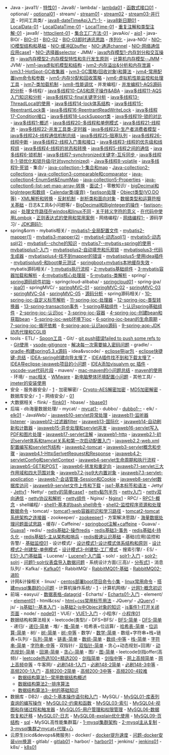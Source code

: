 - Java
      - java11/
        - [特性01](./viw-notes/Java//java11//特性01.md)
      - Java8/
          - lambda/
            - [lambda01](./viw-notes/Java//Java8//lambda//lambda01.md)
            - [函数式接口01](./viw-notes/Java//Java8//lambda//函数式接口01.md)
          - optional/
            - [optional01](./viw-notes/Java//Java8//optional//optional01.md)
          - stream/
            - [stream01](./viw-notes/Java//Java8//stream//stream01.md)
            - [stream02](./viw-notes/Java//Java8//stream//stream02.md)
            - [stream03-并行流](./viw-notes/Java//Java8//stream//stream03-并行流.md)
          - 时间工具类/
            - [java8-dateTimeApi入门-1-](./viw-notes/Java//Java8//时间工具类//java8-dateTimeApi入门-1-.md)
            - [java8新日期01](./viw-notes/Java//Java8//时间工具类//java8新日期01.md)
            - [LocalData-01](./viw-notes/Java//Java8//时间工具类//LocalData-01.md)
            - [LocalDataTime-01](./viw-notes/Java//Java8//时间工具类//LocalDataTime-01.md)
            - [LocalTime-01](./viw-notes/Java//Java8//时间工具类//LocalTime-01.md)
            - [重复注解和类型注解-01](./viw-notes/Java//Java8//时间工具类//重复注解和类型注解-01.md)
      - java9/
        - [httpclient-01](./viw-notes/Java//java9//httpclient-01.md)
        - [集合工厂方法-01](./viw-notes/Java//java9//集合工厂方法-01.md)
      - javaAio/
        - [aio1](./viw-notes/Java//javaAio//aio1.md)
      - java-BIO/
        - [BIO-01](./viw-notes/Java//java-BIO//BIO-01.md)
        - [BIO-02](./viw-notes/Java//java-BIO//BIO-02.md)
        - [BIO-03即时通讯思路](./viw-notes/Java//java-BIO//BIO-03即时通讯思路.md)
        - [序列化](./viw-notes/Java//java-BIO//序列化.md)
      - java-NIO/
        - [NIO-IO模型结构和基础](./viw-notes/Java//java-NIO//NIO-IO模型结构和基础.md)
        - [NIO-缓冲区buffer](./viw-notes/Java//java-NIO//NIO-缓冲区buffer.md)
        - [NIO-通道channel](./viw-notes/Java//java-NIO//NIO-通道channel.md)
        - [NIO-网络通信应用case1](./viw-notes/Java//java-NIO//NIO-网络通信应用case1.md)
        - [NIO-选择器selector](./viw-notes/Java//java-NIO//NIO-选择器selector.md)
      - JMM/
        - [java内存模型1-内存划分和交互操作](./viw-notes/Java//JMM//java内存模型1-内存划分和交互操作.md)
        - [java内存模型2-内存模型特性和先行发生原则](./viw-notes/Java//JMM//java内存模型2-内存模型特性和先行发生原则.md)
        - [计算机内存模型--JMM](./viw-notes/Java//JMM//计算机内存模型--JMM.md)
      - JVM/
        - [jvm1-java虚拟机模型和结构](./viw-notes/Java//JVM//jvm1-java虚拟机模型和结构.md)
        - [jvm2-内存溢出&分析和内存泄漏](./viw-notes/Java//JVM//jvm2-内存溢出&分析和内存泄漏.md)
        - [jvm3.1-HotSpot-GC收集器](./viw-notes/Java//JVM//jvm3.1-HotSpot-GC收集器.md)
        - [jvm3-GC策略(回收对象)和算法](./viw-notes/Java//JVM//jvm3-GC策略(回收对象)和算法.md)
        - [jvm4-常用配置jvm命令和参数](./viw-notes/Java//JVM//jvm4-常用配置jvm命令和参数.md)
        - [jvm5-内存分配和回收策略](./viw-notes/Java//JVM//jvm5-内存分配和回收策略.md)
        - [jvm6-虚拟机性能监控和处理工具](./viw-notes/Java//JVM//jvm6-虚拟机性能监控和处理工具.md)
        - [jvm7-类加载机制](./viw-notes/Java//JVM//jvm7-类加载机制.md)
        - [jvm8-性能调优](./viw-notes/Java//JVM//jvm8-性能调优.md)
      - 并发编程/
        - [并发编程1-AQS源码的分析](./viw-notes/Java//并发编程//并发编程1-AQS源码的分析.md)
      - 多线程/
        - [java多线程10-CAS和原子操作&ABA](./viw-notes/Java//多线程//java多线程10-CAS和原子操作&ABA.md)
        - [java多线程11-AQS入门知识和分析](./viw-notes/Java//多线程//java多线程11-AQS入门知识和分析.md)
        - [java多线程12-final关键字分析](./viw-notes/Java//多线程//java多线程12-final关键字分析.md)
        - [java多线程13-ThreadLocal的使用](./viw-notes/Java//多线程//java多线程13-ThreadLocal的使用.md)
        - [java多线程14-lock体系结构](./viw-notes/Java//多线程//java多线程14-lock体系结构.md)
        - [java多线程15-ReentrantLock类](./viw-notes/Java//多线程//java多线程15-ReentrantLock类.md)
        - [java多线程16-ReentrantReadWriteLock](./viw-notes/Java//多线程//java多线程16-ReentrantReadWriteLock.md)
        - [java多线程17-Condition接口](./viw-notes/Java//多线程//java多线程17-Condition接口.md)
        - [java多线程18-LockSupport类](./viw-notes/Java//多线程//java多线程18-LockSupport类.md)
        - [java多线程19-锁的对比](./viw-notes/Java//多线程//java多线程19-锁的对比.md)
        - [java多线程1-概述](./viw-notes/Java//多线程//java多线程1-概述.md)
        - [java多线程20-多线程和单例模式](./viw-notes/Java//多线程//java多线程20-多线程和单例模式.md)
        - [java多线程21-线程池](./viw-notes/Java//多线程//java多线程21-线程池.md)
        - [java多线程22-并发工具类-定时器](./viw-notes/Java//多线程//java多线程22-并发工具类-定时器.md)
        - [java多线程23-生产者消费者模型](./viw-notes/Java//多线程//java多线程23-生产者消费者模型.md)
        - [java多线程24-线程通信机制总结](./viw-notes/Java//多线程//java多线程24-线程通信机制总结.md)
        - [java多线程25-阻塞队列](./viw-notes/Java//多线程//java多线程25-阻塞队列.md)
        - [java多线程26-线程中断](./viw-notes/Java//多线程//java多线程26-线程中断.md)
        - [java多线程2-线程入门类和接口](./viw-notes/Java//多线程//java多线程2-线程入门类和接口.md)
        - [java多线程3-线程的优先级和线程组](./viw-notes/Java//多线程//java多线程3-线程的优先级和线程组.md)
        - [java多线程4-线程的状态和转换](./viw-notes/Java//多线程//java多线程4-线程的状态和转换.md)
        - [java多线程5-线程之间的通信](./viw-notes/Java//多线程//java多线程5-线程之间的通信.md)
        - [java多线程6-锁机制](./viw-notes/Java//多线程//java多线程6-锁机制.md)
        - [java多线程7-synchronized关键字-互斥同步 ](./viw-notes/Java//多线程//java多线程7-synchronized关键字-互斥同步%20.md)
        - [java多线程8-1-锁优化和锁升级(针对synchrinized)](./viw-notes/Java//多线程//java多线程8-1-锁优化和锁升级(针对synchrinized).md)
        - [Java多线程8-volatile](./viw-notes/Java//多线程//Java多线程8-volatile.md)
        - [java多线程9-死锁](./viw-notes/Java//多线程//java多线程9-死锁.md)
      - 集合/
        - [java-collection-1-集合和map](./viw-notes/Java//集合//java-collection-1-集合和map.md)
        - [Java-collection2-collections](./viw-notes/Java//集合//Java-collection2-collections.md)
        - [java-collection3-comparable和comparator](./viw-notes/Java//集合//java-collection3-comparable和comparator.md)
        - [java-collection4-EnumSet&EnumMap](./viw-notes/Java//集合//java-collection4-EnumSet&EnumMap.md)
        - [java-collection5-Properties](./viw-notes/Java//集合//java-collection5-Properties.md)
        - [java-collection6-list-set-map-array-转换](./viw-notes/Java//集合//java-collection6-list-set-map-array-转换.md)
        - [面试-1](./viw-notes/Java//集合//面试-1.md)
      - 零散知识/
        - [bigDecimal和bigInteger和数组](./viw-notes/Java//零散知识//bigDecimal和bigInteger和数组.md)
        - [Calendar类(废弃)](./viw-notes/Java//零散知识//Calendar类(废弃).md)
        - [fastjson处理](./viw-notes/Java//零散知识//fastjson处理.md)
        - [Object类型(VO,DO等)](./viw-notes/Java//零散知识//Object类型(VO,DO等).md)
        - [XML解析和转换](./viw-notes/Java//零散知识//XML解析和转换.md)
        - [反射机制](./viw-notes/Java//零散知识//反射机制.md)
        - [剖析类和面向对象](./viw-notes/Java//零散知识//剖析类和面向对象.md)
        - [数据类型和运算符相关基础](./viw-notes/Java//零散知识//数据类型和运算符相关基础.md)
      - 日志&工具&小问题等/
        - [BigDecimal和BigInteger的操作](./viw-notes/Java//日志&工具&小问题等//BigDecimal和BigInteger的操作.md)
        - [fastjson-api](./viw-notes/Java//日志&工具&小问题等//fastjson-api.md)
        - [处理文件路径在windos和linux不同](./viw-notes/Java//日志&工具&小问题等//处理文件路径在windos和linux不同.md)
        - [关于转义字符的意义](./viw-notes/Java//日志&工具&小问题等//关于转义字符的意义.md)
        - [在代码中使用Lombok](./viw-notes/Java//日志&工具&小问题等//在代码中使用Lombok.md)
        - [正则表达式的使用和常用案例](./viw-notes/Java//日志&工具&小问题等//正则表达式的使用和常用案例.md)
      - 网络编程/
        - [网络编程1-](./viw-notes/Java//网络编程//网络编程1-.md)
      - 源码学习/
        - [JDK源码1-](./viw-notes/Java//源码学习//JDK源码1-.md)
- spring&orm
      - mybatis相关/
        - [mybatis1-全局配置文件](./viw-notes/spring&orm//mybatis相关//mybatis1-全局配置文件.md)
        - [mybatis2-mapper(1)](./viw-notes/spring&orm//mybatis相关//mybatis2-mapper(1).md)
        - [mybatis3-mapper(2)](./viw-notes/spring&orm//mybatis相关//mybatis3-mapper(2).md)
        - [mybatis4-动态sql(1)](./viw-notes/spring&orm//mybatis相关//mybatis4-动态sql(1).md)
        - [mybatis5-动态sql(2)](./viw-notes/spring&orm//mybatis相关//mybatis5-动态sql(2).md)
        - [mybatis6--chche的知识](./viw-notes/spring&orm//mybatis相关//mybatis6--chche的知识.md)
        - [mybatis7--mybatis+spring的使用](./viw-notes/spring&orm//mybatis相关//mybatis7--mybatis%2Bspring的使用.md)
        - [mybatisplus1-入门](./viw-notes/spring&orm//mybatis相关//mybatisplus1-入门.md)
        - [mybatisplus2-自动填充和乐观锁](./viw-notes/spring&orm//mybatis相关//mybatisplus2-自动填充和乐观锁.md)
        - [mybatisplus3-代码生成器](./viw-notes/spring&orm//mybatis相关//mybatisplus3-代码生成器.md)
        - [mybatisplus4-找不到mapper的错误](./viw-notes/spring&orm//mybatis相关//mybatisplus4-找不到mapper的错误.md)
        - [mybatisplus5-使用idea插件](./viw-notes/spring&orm//mybatis相关//mybatisplus5-使用idea插件.md)
        - [mybatisplus6-和boot单元测试](./viw-notes/spring&orm//mybatis相关//mybatisplus6-和boot单元测试.md)
        - [springboot+mybatis本地缓存失效](./viw-notes/spring&orm//mybatis相关//springboot%2Bmybatis本地缓存失效.md)
      - mybatis源码相关/
        - [1-mybatis执行流程](./viw-notes/spring&orm//mybatis源码相关//1-mybatis执行流程.md)
        - [2-mybatis基础组件](./viw-notes/spring&orm//mybatis源码相关//2-mybatis基础组件.md)
        - [3-mybatis容器加载和解析](./viw-notes/spring&orm//mybatis源码相关//3-mybatis容器加载和解析.md)
        - [4-mybatis核心处理层](./viw-notes/spring&orm//mybatis源码相关//4-mybatis核心处理层.md)
        - [5-mybatis-类解析](./viw-notes/spring&orm//mybatis源码相关//5-mybatis-类解析.md)
      - spring/
        - [spring源码组件初始](./viw-notes/spring&orm//spring//spring源码组件初始.md)
      - springcloud-alibaba/
        - [springcloud01](./viw-notes/spring&orm//springcloud-alibaba//springcloud01.md)
      - spring-jpa/
        - [jpa01](./viw-notes/spring&orm//spring-jpa//jpa01.md)
      - springMVC/
        - [springMVC-01](./viw-notes/spring&orm//springMVC//springMVC-01.md)
        - [springMVC-02](./viw-notes/spring&orm//springMVC//springMVC-02.md)
        - [springMVC-03](./viw-notes/spring&orm//springMVC//springMVC-03.md)
        - [springMVC-04](./viw-notes/spring&orm//springMVC//springMVC-04.md)
        - [springMVC-05](./viw-notes/spring&orm//springMVC//springMVC-05.md)
        - [源码分析](./viw-notes/spring&orm//springMVC//源码分析.md)
      - spring源码相关/
        - [10-spring-ioc-自定义标签解析](./viw-notes/spring&orm//spring源码相关//10-spring-ioc-自定义标签解析.md)
        - [11-spring-ioc-处理器](./viw-notes/spring&orm//spring源码相关//11-spring-ioc-处理器.md)
        - [12-spring-ioc-类型转换器](./viw-notes/spring&orm//spring源码相关//12-spring-ioc-类型转换器.md)
        - [13-spring-transaction事务](./viw-notes/spring&orm//spring源码相关//13-spring-transaction事务.md)
        - [1-spring基础组件](./viw-notes/spring&orm//spring源码相关//1-spring基础组件.md)
        - [1-认识spring基础组件](./viw-notes/spring&orm//spring源码相关//1-认识spring基础组件.md)
        - [2-spring-ioc-认识ioc](./viw-notes/spring&orm//spring源码相关//2-spring-ioc-认识ioc.md)
        - [3-spring-ioc-容器](./viw-notes/spring&orm//spring源码相关//3-spring-ioc-容器.md)
        - [4-spring-ioc-创建bean和获取bean](./viw-notes/spring&orm//spring源码相关//4-spring-ioc-创建bean和获取bean.md)
        - [5-spring-ioc-web环境下ioc](./viw-notes/spring&orm//spring源码相关//5-spring-ioc-web环境下ioc.md)
        - [6-spring-ioc-bean的生命周期](./viw-notes/spring&orm//spring源码相关//6-spring-ioc-bean的生命周期.md)
        - [7-spring-ioc-循环依赖](./viw-notes/spring&orm//spring源码相关//7-spring-ioc-循环依赖.md)
        - [8-spring-aop-认识aop源码](./viw-notes/spring&orm//spring源码相关//8-spring-aop-认识aop源码.md)
        - [9-spring-aop-JDK动态代理和CGLIB](./viw-notes/spring&orm//spring源码相关//9-spring-aop-JDK动态代理和CGLIB.md)
- tools
      - ETL/
        - [Spoon工具](./viw-notes/tools//ETL//Spoon工具.md)
      - Git/
        - [git push错误failed to push some refs to](./viw-notes/tools//Git//git%20push错误failed%20to%20push%20some%20refs%20to.md)
        - [Git使用](./viw-notes/tools//Git//Git使用.md)
        - [vsode-gitignore](./viw-notes/tools//Git//vsode-gitignore.md)
        - [解决每一次需要输入密码问题](./viw-notes/tools//Git//解决每一次需要输入密码问题.md)
      - gradle/
        - [gradle-构建spring5.3.x源码](./viw-notes/tools//gradle//gradle-构建spring5.3.x源码.md)
      - idea&vscode/
        - [eclipse导jar包](./viw-notes/tools//idea&vscode//eclipse导jar包.md)
        - [eclipse快捷键-总结](./viw-notes/tools//idea&vscode//eclipse快捷键-总结.md)
        - [IDEA-spring创建向导太慢了](./viw-notes/tools//idea&vscode//IDEA-spring创建向导太慢了.md)
        - [IDEA插件找不到和下载太慢了](./viw-notes/tools//idea&vscode//IDEA插件找不到和下载太慢了.md)
        - [IDEA导eclipse-javaweb项目的小问题](./viw-notes/tools//idea&vscode//IDEA导eclipse-javaweb项目的小问题.md)
        - [IDEA添加visualvm gc 插件](./viw-notes/tools//idea&vscode//IDEA添加visualvm%20gc%20插件.md)
        - [vscode-vue代码片段](./viw-notes/tools//idea&vscode//vscode-vue代码片段.md)
      - maven/
        - [mac-maven的小问题总结](./viw-notes/tools//maven//mac-maven的小问题总结.md)
        - [maven的使用](./viw-notes/tools//maven//maven的使用.md)
      - 环境/
        - [mac相关](./viw-notes/tools//环境//mac相关.md)
        - [WMware](./viw-notes/tools//环境//WMware.md)
        - [新电脑整体环境配置小问题](./viw-notes/tools//环境//新电脑整体环境配置小问题.md)
      - 其他工具/
        - [jmeter的安装使用](./viw-notes/tools//其他工具//jmeter的安装使用.md)
- 安全
      - 服务器安全/
        - [1](./viw-notes/安全//服务器安全//1.md)
      - 加密解密/
        - [Crypto-AES解密加密](./viw-notes/安全//加密解密//Crypto-AES解密加密.md)
        - [MD5加密解密](./viw-notes/安全//加密解密//MD5加密解密.md)
      - 数据库安全/
        - [1](./viw-notes/安全//数据库安全//1.md)
      - 网络安全/
        - [01](./viw-notes/安全//网络安全//01.md)
- 大数据相关
      - flink/
        - [flink01](./viw-notes/大数据相关//flink//flink01.md)
      - hbase/
        - [hbase01](./viw-notes/大数据相关//hbase//hbase01.md)
- 后端
      - db海量数据处理/
          - mycat/
            - [mycat1-](./viw-notes/后端//db海量数据处理//mycat//mycat1-.md)
      - dubbo/
        - [dubbo1--](./viw-notes/后端//dubbo//dubbo1--.md)
      - elk/
        - [elk01](./viw-notes/后端//elk//elk01.md)
      - JavaWeb/
        - [javaweb10-servlet异常处理](./viw-notes/后端//JavaWeb//javaweb10-servlet异常处理.md)
        - [javaweb11-监听器listener](./viw-notes/后端//JavaWeb//javaweb11-监听器listener.md)
        - [javaweb12-过滤器filter](./viw-notes/后端//JavaWeb//javaweb12-过滤器filter.md)
        - [javaweb13-国际化](./viw-notes/后端//JavaWeb//javaweb13-国际化.md)
        - [javaweb14-自动刷新和计数器](./viw-notes/后端//JavaWeb//javaweb14-自动刷新和计数器.md)
        - [javaweb15-异步处理和servlet并发](./viw-notes/后端//JavaWeb//javaweb15-异步处理和servlet并发.md)
        - [javaweb16-servlet写入PDF和图片处理](./viw-notes/后端//JavaWeb//javaweb16-servlet写入PDF和图片处理.md)
        - [javaweb17-servlet注解](./viw-notes/后端//JavaWeb//javaweb17-servlet注解.md)
        - [javaweb1-http](./viw-notes/后端//JavaWeb//javaweb1-http.md)
        - [javaweb2.1-初识servlet体系和tamcat关系和第一次启动配置入门](./viw-notes/后端//JavaWeb//javaweb2.1-初识servlet体系和tamcat关系和第一次启动配置入门.md)
        - [javaweb2.2-web.xml配置编写和servlet包结构](./viw-notes/后端//JavaWeb//javaweb2.2-web.xml配置编写和servlet包结构.md)
        - [javaweb2-tomcat](./viw-notes/后端//JavaWeb//javaweb2-tomcat.md)
        - [javaweb3-servlet概念和步骤](./viw-notes/后端//JavaWeb//javaweb3-servlet概念和步骤.md)
        - [javaweb4.1-HttpSerlvetRequest和Response](./viw-notes/后端//JavaWeb//javaweb4.1-HttpSerlvetRequest和Response.md)
        - [javaweb4.2-servletConfig和servletContext](./viw-notes/后端//JavaWeb//javaweb4.2-servletConfig和servletContext.md)
        - [javaweb4-servlet生命周期和执行流程](./viw-notes/后端//JavaWeb//javaweb4-servlet生命周期和执行流程.md)
        - [javaweb5-GET和POST](./viw-notes/后端//JavaWeb//javaweb5-GET和POST.md)
        - [javaweb6-转发和重定向](./viw-notes/后端//JavaWeb//javaweb6-转发和重定向.md)
        - [javaweb7.1-servlet三大作用域和四大范围对象](./viw-notes/后端//JavaWeb//javaweb7.1-servlet三大作用域和四大范围对象.md)
        - [javaweb7.2-jsp9大内置对象](./viw-notes/后端//JavaWeb//javaweb7.2-jsp9大内置对象.md)
        - [javaweb7.3-servlet-application](./viw-notes/后端//JavaWeb//javaweb7.3-servlet-application.md)
        - [javaweb7-会话管理-Session和Cookie](./viw-notes/后端//JavaWeb//javaweb7-会话管理-Session和Cookie.md)
        - [javaweb8-servlet数据库访问](./viw-notes/后端//JavaWeb//javaweb8-servlet数据库访问.md)
        - [javaweb9-servlet文件上传和下载](./viw-notes/后端//JavaWeb//javaweb9-servlet文件上传和下载.md)
        - [jsp1-基本标签和语法](./viw-notes/后端//JavaWeb//jsp1-基本标签和语法.md)
      - Jetty/
        - [Jetty1](./viw-notes/后端//Jetty//Jetty1.md)
      - Netty/
        - [netty的简单case1](./viw-notes/后端//Netty//netty的简单case1.md)
        - [netty黏包半包](./viw-notes/后端//Netty//netty黏包半包.md)
        - [netty入门](./viw-notes/后端//Netty//netty入门.md)
        - [netty双向通信](./viw-notes/后端//Netty//netty双向通信.md)
        - [netty协议和解析](./viw-notes/后端//Netty//netty协议和解析.md)
        - [netty组件](./viw-notes/后端//Netty//netty组件.md)
      - Nginx/
        - [Nginx1](./viw-notes/后端//Nginx//Nginx1.md)
      - RPC/
        - [RPC1-概念](./viw-notes/后端//RPC//RPC1-概念.md)
      - shell编程/
        - [shell1-基本的bash shell命令](./viw-notes/后端//shell编程//shell1-基本的bash%20shell命令.md)
        - [shell2-监控程序资源和处理数据命令](./viw-notes/后端//shell编程//shell2-监控程序资源和处理数据命令.md)
      - tomcat/
        - [tomcat1-web容器初识和学习路径](./viw-notes/后端//tomcat//tomcat1-web容器初识和学习路径.md)
        - [tomcat2-tomcat系统架构之连接器](./viw-notes/后端//tomcat//tomcat2-tomcat系统架构之连接器.md)
      - zookeeper/
        - [zookeeper1](./viw-notes/后端//zookeeper//zookeeper1.md)
      - 方案解决思路/
        - [海量数据处理问题面试思路](./viw-notes/后端//方案解决思路//海量数据处理问题面试思路.md)
      - 缓存/
          - Caffeine/
            - [springboot注解+caffeine](./viw-notes/后端//缓存//Caffeine//springboot注解%2Bcaffeine.md)
          - Guava/
            - [Guava1](./viw-notes/后端//缓存//Guava//Guava1.md)
          - redis/
            - [redis基础2-操作redis](./viw-notes/后端//缓存//redis//redis基础2-操作redis.md)
            - [redis基础3-事务](./viw-notes/后端//缓存//redis//redis基础3-事务.md)
            - [redis基础4-持久化](./viw-notes/后端//缓存//redis//redis基础4-持久化.md)
            - [redis基础5-主从架构和哨兵](./viw-notes/后端//缓存//redis//redis基础5-主从架构和哨兵.md)
            - [redis极速认识基础](./viw-notes/后端//缓存//redis//redis极速认识基础.md)
      - 基础(应用)监控和告警/
        - [基础监控01](./viw-notes/后端//基础(应用)监控和告警//基础监控01.md)
      - 设计模式/
        - [设计模式1-设计模式体系结构和原则](./viw-notes/后端//设计模式//设计模式1-设计模式体系结构和原则.md)
        - [设计模式2-创建型-单例模式](./viw-notes/后端//设计模式//设计模式2-创建型-单例模式.md)
        - [设计模式3-创建型-工厂模式](./viw-notes/后端//设计模式//设计模式3-创建型-工厂模式.md)
      - 搜索引擎/
          - ES/
            - [ES1-入门基础篇](./viw-notes/后端//搜索引擎//ES//ES1-入门基础篇.md)
          - Lucene/
            - [Lucene1-入门篇](./viw-notes/后端//搜索引擎//Lucene//Lucene1-入门篇.md)
          - solr/
            - [solr1-入门](./viw-notes/后端//搜索引擎//solr//solr1-入门.md)
            - [solr2-solrj](./viw-notes/后端//搜索引擎//solr//solr2-solrj.md)
            - [问题1-solr仪表盘导入数据问题](./viw-notes/后端//搜索引擎//solr//问题1-solr仪表盘导入数据问题.md)
      - 系统设计方面(三高)/
        - [分布式1](./viw-notes/后端//系统设计方面(三高)//分布式1.md)
      - 消息队列/
          - Kafka/
            - [Kafka01](./viw-notes/后端//消息队列//Kafka//Kafka01.md)
          - RabbitMQ/
            - [RabbitMQ01-基础](./viw-notes/后端//消息队列//RabbitMQ//RabbitMQ01-基础.md)
            - [RabbitMQ02-进阶](./viw-notes/后端//消息队列//RabbitMQ//RabbitMQ02-进阶.md)
- 计网&计操相关
      - linux/
        - [centos部署boot项目命令小集](./viw-notes/计网&计操相关//linux//centos部署boot项目命令小集.md)
        - [linux常用命令](./viw-notes/计网&计操相关//linux//linux常用命令.md)
        - [搭建mysql集群的小问题](./viw-notes/计网&计操相关//linux//搭建mysql集群的小问题.md)
      - 计算机操作系统/
        - [1](./viw-notes/计网&计操相关//计算机操作系统//1.md)
      - 计算机网络/
        - [计网1-概念初识](./viw-notes/计网&计操相关//计算机网络//计网1-概念初识.md)
- 前端
      - easyui/
        - [数据表格-datagrid](./viw-notes/前端//easyui//数据表格-datagrid.md)
      - Echarts/
        - [Echarts01-入门](./viw-notes/前端//Echarts//Echarts01-入门.md)
      - element/
        - [element01](./viw-notes/前端//element//element01.md)
      - html&css/
        - [html+css常用标签用法](./viw-notes/前端//html&css//html%2Bcss常用标签用法.md)
      - JQuery/
        - [JQuery1](./viw-notes/前端//JQuery//JQuery1.md)
      - js/
        - [js基础1--基本入门](./viw-notes/前端//js//js基础1--基本入门.md)
        - [js基础2-js中Objec对象的知识](./viw-notes/前端//js//js基础2-js中Objec对象的知识.md)
        - [js事件1-打开关闭页面](./viw-notes/前端//js//js事件1-打开关闭页面.md)
      - node/
        - [node01](./viw-notes/前端//node//node01.md)
      - VUE/
        - [VUE1-入门](./viw-notes/前端//VUE//VUE1-入门.md)
      - 小程序/
        - [小程序01](./viw-notes/前端//小程序//小程序01.md)
- 数据结构和算法相关
      - leetcode(类型)/
          - DFS+BFS/
            - [BFS-简单](./viw-notes/数据结构和算法相关//leetcode(类型)//DFS%2BBFS//BFS-简单.md)
            - [DFS-简单](./viw-notes/数据结构和算法相关//leetcode(类型)//DFS%2BBFS//DFS-简单.md)
          - 递归/
            - [递归-简单](./viw-notes/数据结构和算法相关//leetcode(类型)//递归//递归-简单.md)
          - 堆/
            - [堆-简单](./viw-notes/数据结构和算法相关//leetcode(类型)//堆//堆-简单.md)
          - 哈希表+位运算/
            - [哈希表-简单](./viw-notes/数据结构和算法相关//leetcode(类型)//哈希表%2B位运算//哈希表-简单.md)
            - [位运算-简单](./viw-notes/数据结构和算法相关//leetcode(类型)//哈希表%2B位运算//位运算-简单.md)
          - 树/
            - [树-简单](./viw-notes/数据结构和算法相关//leetcode(类型)//树//树-简单.md)
            - [树-中等](./viw-notes/数据结构和算法相关//leetcode(类型)//树//树-中等.md)
          - 数学/
            - [数学-简单](./viw-notes/数据结构和算法相关//leetcode(类型)//数学//数学-简单.md)
          - 数组+字符串+栈+链表+队列/
            - [队列-简单](./viw-notes/数据结构和算法相关//leetcode(类型)//数组%2B字符串%2B栈%2B链表%2B队列//队列-简单.md)
            - [链表-简单](./viw-notes/数据结构和算法相关//leetcode(类型)//数组%2B字符串%2B栈%2B链表%2B队列//链表-简单.md)
            - [数组-简单](./viw-notes/数据结构和算法相关//leetcode(类型)//数组%2B字符串%2B栈%2B链表%2B队列//数组-简单.md)
            - [数组-中等](./viw-notes/数据结构和算法相关//leetcode(类型)//数组%2B字符串%2B栈%2B链表%2B队列//数组-中等.md)
            - [栈-简单](./viw-notes/数据结构和算法相关//leetcode(类型)//数组%2B字符串%2B栈%2B链表%2B队列//栈-简单.md)
            - [字符串-简单](./viw-notes/数据结构和算法相关//leetcode(类型)//数组%2B字符串%2B栈%2B链表%2B队列//字符串-简单.md)
            - [字符串-中等](./viw-notes/数据结构和算法相关//leetcode(类型)//数组%2B字符串%2B栈%2B链表%2B队列//字符串-中等.md)
          - 双指针/
            - [双指针-简单](./viw-notes/数据结构和算法相关//leetcode(类型)//双指针//双指针-简单.md)
          - 贪心+动态规划+回溯/
            - [动态规划-简单](./viw-notes/数据结构和算法相关//leetcode(类型)//贪心%2B动态规划%2B回溯//动态规划-简单.md)
            - [回溯-简单](./viw-notes/数据结构和算法相关//leetcode(类型)//贪心%2B动态规划%2B回溯//回溯-简单.md)
            - [贪心-简单](./viw-notes/数据结构和算法相关//leetcode(类型)//贪心%2B动态规划%2B回溯//贪心-简单.md)
          - 图/
            - [图-简单](./viw-notes/数据结构和算法相关//leetcode(类型)//图//图-简单.md)
      - leetcode剑指offer(高频)/
        - [leetcode热选100+精选200](./viw-notes/数据结构和算法相关//leetcode剑指offer(高频)//leetcode热选100%2B精选200.md)
        - [剑指简单](./viw-notes/数据结构和算法相关//leetcode剑指offer(高频)//剑指简单.md)
        - [剑指中等](./viw-notes/数据结构和算法相关//leetcode剑指offer(高频)//剑指中等.md)
        - [网上高频简单](./viw-notes/数据结构和算法相关//leetcode剑指offer(高频)//网上高频简单.md)
        - [网上高频中等](./viw-notes/数据结构和算法相关//leetcode剑指offer(高频)//网上高频中等.md)
      - 牛客网/
        - [必刷148-1入门](./viw-notes/数据结构和算法相关//牛客网//必刷148-1入门.md)
        - [必刷148-2简单](./viw-notes/数据结构和算法相关//牛客网//必刷148-2简单.md)
        - [必刷148-3中等](./viw-notes/数据结构和算法相关//牛客网//必刷148-3中等.md)
        - [高频200-1入门](./viw-notes/数据结构和算法相关//牛客网//高频200-1入门.md)
        - [高频200-2简单](./viw-notes/数据结构和算法相关//牛客网//高频200-2简单.md)
        - [高频200-3中等](./viw-notes/数据结构和算法相关//牛客网//高频200-3中等.md)
        - [高频200-4较难](./viw-notes/数据结构和算法相关//牛客网//高频200-4较难.md)
    - [数据结构算法1--常用数据结构概述](./viw-notes/数据结构和算法相关//数据结构算法1--常用数据结构概述.md)
    - [数据结构算法2--排序算法](./viw-notes/数据结构和算法相关//数据结构算法2--排序算法.md)
    - [数据结构算法3--树的基础知识](./viw-notes/数据结构和算法相关//数据结构算法3--树的基础知识.md)
- 数据库
      - DB2/
        - [db2-1-基本操作语句和入门](./viw-notes/数据库//DB2//db2-1-基本操作语句和入门.md)
      - MySQL/
        - [MySQL01-库表列查询的编写操作](./viw-notes/数据库//MySQL//MySQL01-库表列查询的编写操作.md)
        - [MySQL02-约束和函数](./viw-notes/数据库//MySQL//MySQL02-约束和函数.md)
        - [MySQL03-索引](./viw-notes/数据库//MySQL//MySQL03-索引.md)
        - [MySQL04-视图和存储过程和触发器](./viw-notes/数据库//MySQL//MySQL04-视图和存储过程和触发器.md)
        - [MySQL05-用户管理和权限管理](./viw-notes/数据库//MySQL//MySQL05-用户管理和权限管理.md)
        - [MySQL06-数据恢复和迁移](./viw-notes/数据库//MySQL//MySQL06-数据恢复和迁移.md)
        - [MySQL07-日志](./viw-notes/数据库//MySQL//MySQL07-日志.md)
        - [MySQL08-explain优化使用](./viw-notes/数据库//MySQL//MySQL08-explain优化使用.md)
        - [MySQL09-页结构](./viw-notes/数据库//MySQL//MySQL09-页结构.md)
        - [sql](./viw-notes/数据库//MySQL//sql.md)
      - MySQL高性能集群篇/
        - [1-mysql集群架构](./viw-notes/数据库//MySQL高性能集群篇//1-mysql集群架构.md)
        - [2-mysql主从复制](./viw-notes/数据库//MySQL高性能集群篇//2-mysql主从复制.md)
        - [3-mysql集群之mycat+代理+心](./viw-notes/数据库//MySQL高性能集群篇//3-mysql集群之mycat%2B代理%2B心跳md)
- 云原生(cicd&devops&微服务)
      - docker/
        - [docker提升速度](./viw-notes/云原生(cicd&devops&微服务)//docker//docker提升速度.md)
        - [问题-docker安装vim换源](./viw-notes/云原生(cicd&devops&微服务)//docker//问题-docker安装vim换源.md)
      - gitlab/
        - [gitlab01](./viw-notes/云原生(cicd&devops&微服务)//gitlab//gitlab01.md)
      - harbor/
        - [harbor01](./viw-notes/云原生(cicd&devops&微服务)//harbor//harbor01.md)
      - jenkins/
        - [jenkins01](./viw-notes/云原生(cicd&devops&微服务)//jenkins//jenkins01.md)
      - k8s/
        - [k8s01](./viw-notes/云原生(cicd&devops&微服务)//k8s//k8s01.md)
